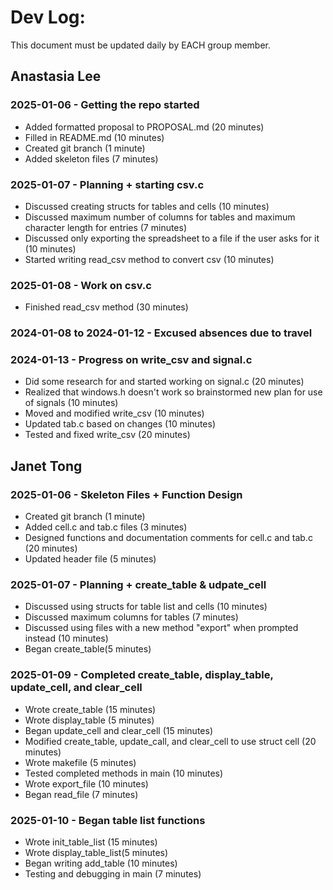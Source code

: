 # Dev Log:

This document must be updated daily by EACH group member.

## Anastasia Lee

### 2025-01-06 - Getting the repo started
- Added formatted proposal to PROPOSAL.md (20 minutes)
- Filled in README.md (10 minutes)
- Created git branch (1 minute)
- Added skeleton files (7 minutes)

### 2025-01-07 - Planning + starting csv.c
- Discussed creating structs for tables and cells (10 minutes)
- Discussed maximum number of columns for tables and maximum character length for entries (7 minutes)
- Discussed only exporting the spreadsheet to a file if the user asks for it (10 minutes)
- Started writing read_csv method to convert csv (10 minutes)

### 2025-01-08 - Work on csv.c
- Finished read_csv method (30 minutes)

### 2024-01-08 to 2024-01-12 - Excused absences due to travel

### 2024-01-13 - Progress on write_csv and signal.c
- Did some research for and started working on signal.c (20 minutes)
- Realized that windows.h doesn't work so brainstormed new plan for use of signals (10 minutes)
- Moved and modified write_csv (10 minutes)
- Updated tab.c based on changes (10 minutes)
- Tested and fixed write_csv (20 minutes)

## Janet Tong

### 2025-01-06 - Skeleton Files + Function Design
- Created git branch (1 minute) 
- Added cell.c and tab.c files (3 minutes)
- Designed functions and documentation comments for cell.c and tab.c (20 minutes)
- Updated header file (5 minutes)

### 2025-01-07 - Planning + create_table & udpate_cell
- Discussed using structs for table list and cells (10 minutes)
- Discussed maximum columns for tables (7 minutes) 
- Discussed using files with a new method "export" when prompted instead (10 minutes) 
- Began create_table(5 minutes)

### 2025-01-09 - Completed create_table, display_table, update_cell, and clear_cell
- Wrote create_table (15 minutes)
- Wrote display_table (5 minutes)
- Began update_cell and clear_cell (15 minutes)
- Modified create_table, update_call, and clear_cell to use struct cell (20 minutes)
- Wrote makefile (5 minutes)
- Tested completed methods in main (10 minutes) 
- Wrote export_file (10 minutes) 
- Began read_file (7 minutes)

### 2025-01-10 - Began table list functions 
- Wrote init_table_list (15 minutes)
- Wrote display_table_list(5 minutes) 
- Began writing add_table (10 minutes)
- Testing and debugging in main (7 minutes) 
